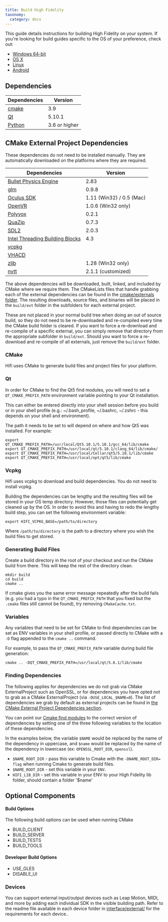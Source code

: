 ```yaml
---
title: Build High Fidelity
taxonomy:
  category: docs
---
```


This guide details instructions for building High Fidelity on your system. If you're looking for build guides specific to the OS of your preference, check out:

- [Windows 64-bit](../windows-64-bit)
- [OS X](../os-x)
- [Linux](../linux)
- [Android](../android)

## Dependencies

| Dependencies                                 | Version       |
| -------------------------------------------- | ------------- |
| [cmake](https://cmake.org/download/)         | 3.9           |
| [Qt](https://www.qt.io/download-open-source) | 5.10.1        |
| [Python](https://www.python.org/downloads)   | 3.6 or higher |



## CMake External Project Dependencies

These dependencies do not need to be installed manually. They are automatically downloaded on the platforms where they are required. 

| Dependencies                                                 | Version                  |
| ------------------------------------------------------------ | ------------------------ |
| [Bullet Physics Engine](https://github.com/bulletphysics/bullet3/releases) | 2.83                     |
| [glm](https://glm.g-truc.net/0.9.8/index.html)               | 0.9.8                    |
| [Oculus SDK](https://developer.oculus.com/downloads/)        | 1.11 (Win32) / 0.5 (Mac) |
| [OpenVR](https://github.com/ValveSoftware/openvr)            | 1.0.6 (Win32 only)       |
| [Polyvox](http://www.volumesoffun.com/)                      | 0.2.1                    |
| [QuaZip](https://sourceforge.net/projects/quazip/files/quazip/) | 0.7.3                    |
| [SDL2](https://www.libsdl.org/download-2.0.php)              | 2.0.3                    |
| [Intel Threading Building Blocks](https://www.threadingbuildingblocks.org/) | 4.3                      |
| [vcpkg](https://github.com/highfidelity/vcpkg)               |                          |
| [VHACD](https://github.com/virneo/v-hacd)                    |                          |
| [zlib](http://www.zlib.net/)                                 | 1.28 (Win32 only)        |
| [nvtt](https://github.com/highfidelity/nvidia-texture-tools) | 2.1.1 (customized)       |

The above dependencies will be downloaded, built, linked, and included by CMake where we require them. The CMakeLists files that handle grabbing each of the external dependencies can be found in the [cmake/externals folder](https://github.com/highfidelity/hifi/tree/master/cmake/externals). The resulting downloads, source files, and binaries will be placed in the `build/ext` folder in the subfolders for each external project.

These are not placed in your normal build tree when doing an out of source build, so they do not need to be re-downloaded and re-compiled every time the CMake build folder is cleared. If you want to force a re-download and re-compile of a specific external, you can simply remove that directory from the appropriate subfolder in `build/ext`. Should you want to force a re-download and re-compile of all externals, just remove the `build/ext` folder.

### CMake

Hifi uses CMake to generate build files and project files for your platform.

### Qt

In order for CMake to find the Qt5 find modules, you will need to set a `QT_CMAKE_PREFIX_PATH` environment variable pointing to your Qt installation.

This can either be entered directly into your shell session before you build or in your shell profile (e.g.: ~/.bash_profile, ~/.bashrc, ~/.zshrc - this depends on your shell and environment).

The path it needs to be set to will depend on where and how Qt5 was installed. For example:

```
export QT_CMAKE_PREFIX_PATH=/usr/local/Qt5.10.1/5.10.1/gcc_64/lib/cmake
export QT_CMAKE_PREFIX_PATH=/usr/local/qt/5.10.1/clang_64/lib/cmake/
export QT_CMAKE_PREFIX_PATH=/usr/local/Cellar/qt5/5.10.1/lib/cmake
export QT_CMAKE_PREFIX_PATH=/usr/local/opt/qt5/lib/cmake
```



### Vcpkg

Hifi uses vcpkg to download and build dependencies. You do not need to install vcpkg.

Building the dependencies can be lengthy and the resulting files will be stored in your OS temp directory. However, those files can potentially get cleaned up by the OS. In order to avoid this and having to redo the lengthy build step, you can set the following environment variable:

`export HIFI_VCPKG_BASE=/path/to/directory`

Where `/path/to/directory` is the path to a directory where you wish the build files to get stored.

### Generating Build Files

Create a build directory in the root of your checkout and run the CMake build from there. This will keep the rest of the directory clean.

```
mkdir build
cd build
cmake ..
```

If cmake gives you the same error message repeatedly after the build fails (e.g. you had a typo in the `QT_CMAKE_PREFIX_PATH` that you fixed but the `.cmake` files still cannot be found), try removing `CMakeCache.txt`.

### Variables

Any variables that need to be set for CMake to find dependencies can be set as ENV variables in your shell profile, or passed directly to CMake with a `-D` flag appended to the `cmake ..` command.

For example, to pass the `QT_CMAKE_PREFIX_PATH` variable during build file generation:

```
cmake .. -DQT_CMAKE_PREFIX_PATH=/usr/local/qt/5.6.1/lib/cmake
```

### Finding Dependencies

The following applies for dependencies we do not grab via CMake ExternalProject such as OpenSSL, or for dependencies you have opted not to grab as a CMake ExternalProject (via `-DUSE_LOCAL_$NAME=0`). The list of dependencies we grab by default as external projects can be found in [the CMake External Project Dependencies section](#cmake-external-project-dependencies).

You can point our [Cmake find modules](https://github.com/highfidelity/hifi/tree/master/cmake/modules) to the correct version of dependencies by setting one of the three following variables to the location of these dependencies.

In the examples below, the variable `$NAME` would be replaced by the name of the dependency in uppercase, and `$name` would be replaced by the name of the dependency in lowercase (ex: `OPENSSL_ROOT_DIR`, `openssl`).

- `$NAME_ROOT_DIR` - pass this variable to Cmake with the `-DNAME_ROOT_DIR= flag` when running Cmake to generate build files.
- `$NAME_ROOT_DIR` - set this variable in your `ENV`.
- `HIFI_LIB_DIR` - set this variable in your ENV to your High Fidelity lib folder, should contain a folder '$name'

## Optional Components

#### Build Options

The following build options can be used when running CMake

- BUILD_CLIENT
- BUILD_SERVER
- BUILD_TESTS
- BUILD_TOOLS

#### Developer Build Options

- USE_GLES
- DISABLE_UI

### Devices

You can support external input/output devices such as Leap Motion, MIDI, and more by adding each individual SDK in the visible building path. Refer to the readme file available in each device folder in [interface/external/](https://github.com/highfidelity/hifi/tree/master/interface/external) for the requirements for each device..

